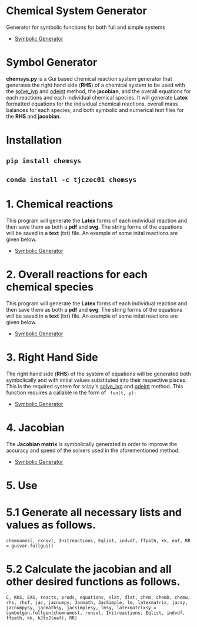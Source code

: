 # Chemical System Generator
Generator for symbolic functions for both full and simple systems
* [Symbolic Generator](https://github.com/tjczec01/symbolgen/blob/master/symbolgen.ipynb)

# Symbol Generator

**chemsys.py** is a Gui based chemical reaction system generator that generates the right hand side (**RHS**) of a chemical system to be used with the [solve_ivp](https://docs.scipy.org/doc/scipy/reference/generated/scipy.integrate.solve_ivp.html) and [odeint](https://docs.scipy.org/doc/scipy/reference/generated/scipy.integrate.odeint.html#scipy.integrate.odeint)  method, the **jacobian**, and the overall equations for each reactions and each individual chemical species. It will generate **Latex** formatted equations for the individual chemical reactions, overall mass balances for each species, and both symbolic and numerical text files for the **RHS** and **jacobian**.

# Installation 
##  `pip install chemsys` 
##  `conda install -c tjczec01 chemsys` 


# 1. Chemical reactions

This program will generate the **Latex** forms of each individual reaction and then save them as both a **pdf** and **svg**. The string forms of the equations will be saved in a **text** (txt) file. An example of some inital reactions are given below.
* [Symbolic Generator](https://github.com/tjczec01/symbolgen/blob/master/symbolgen.ipynb)

# 2. Overall reactions for each chemical species

This program will generate the **Latex** forms of each individual reaction and then save them as both a **pdf** and **svg**. The string forms of the equations will be saved in a **text** (txt) file. An example of some inital reactions are given below.
* [Symbolic Generator](https://github.com/tjczec01/symbolgen/blob/master/symbolgen.ipynb)

# 3. Right Hand Side 


The right hand side (**RHS**) of the system of equations will be generated both symbolically and with initial values substituted into their respective places. This is the required system for scipy's [solve_ivp](https://docs.scipy.org/doc/scipy/reference/generated/scipy.integrate.solve_ivp.html) and [odeint](https://docs.scipy.org/doc/scipy/reference/generated/scipy.integrate.odeint.html#scipy.integrate.odeint) method. This function requires a callable in the form of  ``` fun(t, y):```
* [Symbolic Generator](https://github.com/tjczec01/symbolgen/blob/master/symbolgen.ipynb)

# 4. Jacobian 

The **Jacobian matrix** is symbolically generated in order to improve the accuracy and speed of the solvers used in the aforementioned method.
* [Symbolic Generator](https://github.com/tjczec01/symbolgen/blob/master/symbolgen.ipynb)

# 5. Use

# 5.1 Generate all necessary lists and values as follows.

```chemnamesl, rxnsvl, Initreactions, Eqlist, indvdf, ffpath, kk, eaf, RR = guivar.fullgui()```

# 5.2 Calculate the jacobian and all other desired functions as follows.

```C, KKS, EAS, reacts, prods, equations, slat, dlat, chem, chemD, chemw, rhs, rhsf, jac, jacnumpy, Jacmath, JacSimple, lm, latexmatrix, jacsy, jacnumpysy, jacmathsy, jacsimplesy, lmsy, latexmatrixsy = symbolgen.fullgen(chemnamesl, rxnsvl, Initreactions, Eqlist, indvdf, ffpath, kk, kJtoJ(eaf), RR)```
